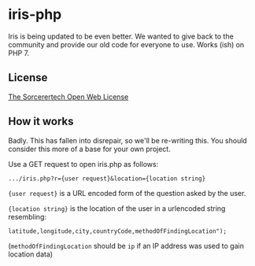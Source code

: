 # iris-php
Iris is being updated to be even better. We wanted to give back to the community and provide our old code for everyone to use. Works (ish) on PHP 7.

## License
[The Sorcerertech Open Web License](https://github.com/OfficialSorcerertech/sorcerertech-open-licenses/tree/master/open-web)

## How it works
Badly. This has fallen into disrepair, so we'll be re-writing this. You should consider this more of a base for your own project.



Use a GET request to open iris.php as follows:

```.../iris.php?r={user request}&location={location string}```

`{user request}` is a URL encoded form of the question asked by the user.

`{location string}` is the location of the user in a urlencoded string resembling:

```latitude,longitude,city,countryCode,methodOfFindingLocation");```

(`methodOfFindingLocation` should be `ip` if an IP address was used to gain location data)
